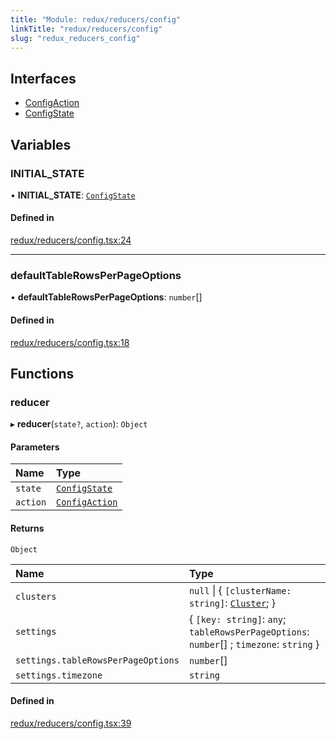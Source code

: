 ```yaml
---
title: "Module: redux/reducers/config"
linkTitle: "redux/reducers/config"
slug: "redux_reducers_config"
---
```


## Interfaces

- [ConfigAction](../interfaces/redux_reducers_config.ConfigAction.md)
- [ConfigState](../interfaces/redux_reducers_config.ConfigState.md)

## Variables

### INITIAL\_STATE

• **INITIAL\_STATE**: [`ConfigState`](../interfaces/redux_reducers_config.ConfigState.md)

#### Defined in

[redux/reducers/config.tsx:24](https://github.com/headlamp-k8s/headlamp/blob/1093c364/frontend/src/redux/reducers/config.tsx#L24)

___

### defaultTableRowsPerPageOptions

• **defaultTableRowsPerPageOptions**: `number`[]

#### Defined in

[redux/reducers/config.tsx:18](https://github.com/headlamp-k8s/headlamp/blob/1093c364/frontend/src/redux/reducers/config.tsx#L18)

## Functions

### reducer

▸ **reducer**(`state?`, `action`): `Object`

#### Parameters

| Name | Type |
| :------ | :------ |
| `state` | [`ConfigState`](../interfaces/redux_reducers_config.ConfigState.md) |
| `action` | [`ConfigAction`](../interfaces/redux_reducers_config.ConfigAction.md) |

#### Returns

`Object`

| Name | Type |
| :------ | :------ |
| `clusters` | ``null`` \| { `[clusterName: string]`: [`Cluster`](../interfaces/lib_k8s_cluster.Cluster.md);  } |
| `settings` | { `[key: string]`: `any`; `tableRowsPerPageOptions`: `number`[] ; `timezone`: `string`  } |
| `settings.tableRowsPerPageOptions` | `number`[] |
| `settings.timezone` | `string` |

#### Defined in

[redux/reducers/config.tsx:39](https://github.com/headlamp-k8s/headlamp/blob/1093c364/frontend/src/redux/reducers/config.tsx#L39)
